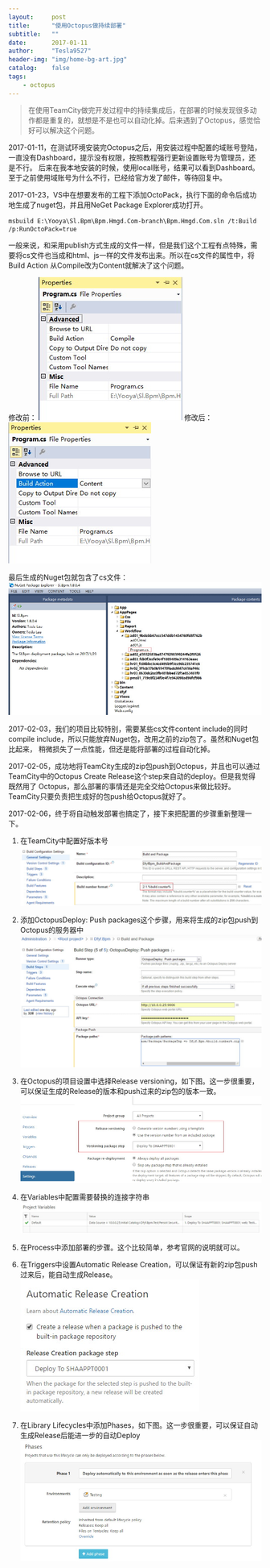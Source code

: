 ```yaml
---
layout:     post
title:      "使用Octopus做持续部署"
subtitle:   ""
date:       2017-01-11
author:     "Tesla9527"
header-img: "img/home-bg-art.jpg"
catalog:    false
tags:
    - octopus
---
```


>在使用TeamCity做完开发过程中的持续集成后，在部署的时候发现很多动作都是重复的，就想是不是也可以自动化掉。后来遇到了Octopus，感觉恰好可以解决这个问题。

2017-01-11，在测试环境安装完Octopus之后，用安装过程中配置的域账号登陆，一直没有Dashboard，提示没有权限，按照教程强行更新设置账号为管理员，还是不行。
后来在我本地安装的时候，使用local账号，结果可以看到Dashboard。至于之前使用域账号为什么不行，已经给官方发了邮件，等待回复中。

2017-01-23，VS中在想要发布的工程下添加OctoPack，执行下面的命令后成功地生成了nuget包，并且用NeGet Package Explorer成功打开。

```
msbuild E:\Yooya\Sl.Bpm\Bpm.Hmgd.Com-branch\Bpm.Hmgd.Com.sln /t:Build /p:RunOctoPack=true
```

一般来说，和采用publish方式生成的文件一样，但是我们这个工程有点特殊，需要将cs文件也当成和html、js一样的文件发布出来。所以在cs文件的属性中，将Build Action
从Compile改为Content就解决了这个问题。

修改前：
![img](/img/in-post/Octopus1.jpg)
修改后：
![img](/img/in-post/Octopus2.jpg)

最后生成的Nuget包就包含了cs文件：
![img](/img/in-post/Octopus3.jpg)

2017-02-03，我们的项目比较特别，需要某些cs文件content include的同时compile include，所以只能放弃Nuget包，改用之前的zip包了。虽然和Nuget包比起来，
稍微损失了一点性能，但还是能将部署的过程自动化掉。

2017-02-05，成功地将TeamCity生成的zip包push到Octopus，并且也可以通过TeamCity中的Octopus Create Release这个step来自动的deploy。但是我觉得既然用了
Octopus，那么部署的事情还是完全交给Octopus来做比较好。TeamCity只要负责把生成好的包push给Octopus就好了。

2017-02-06，终于将自动触发部署也搞定了，接下来把配置的步骤重新整理一下。

1. 在TeamCity中配置好版本号
![img](/img/in-post/Octopus4.jpg)

2. 添加OctopusDeploy: Push packages这个步骤，用来将生成的zip包push到Octopus的服务器中
![img](/img/in-post/Octopus5.jpg)

3. 在Octopus的项目设置中选择Release versioning，如下图。这一步很重要，可以保证生成的Release的版本和push过来的zip包的版本一致。
![img](/img/in-post/Octopus6.jpg)

4. 在Variables中配置需要替换的连接字符串
![img](/img/in-post/Octopus7.jpg)

5. 在Process中添加部署的步骤。这个比较简单，参考官网的说明就可以。

6. 在Triggers中设置Automatic Release Creation，可以保证有新的zip包push过来后，能自动生成Release。
![img](/img/in-post/Octopus8.jpg)

7. 在Library Lifecycles中添加Phases，如下图。这一步很重要，可以保证自动生成Release后能进一步的自动Deploy
![img](/img/in-post/Octopus9.jpg)
